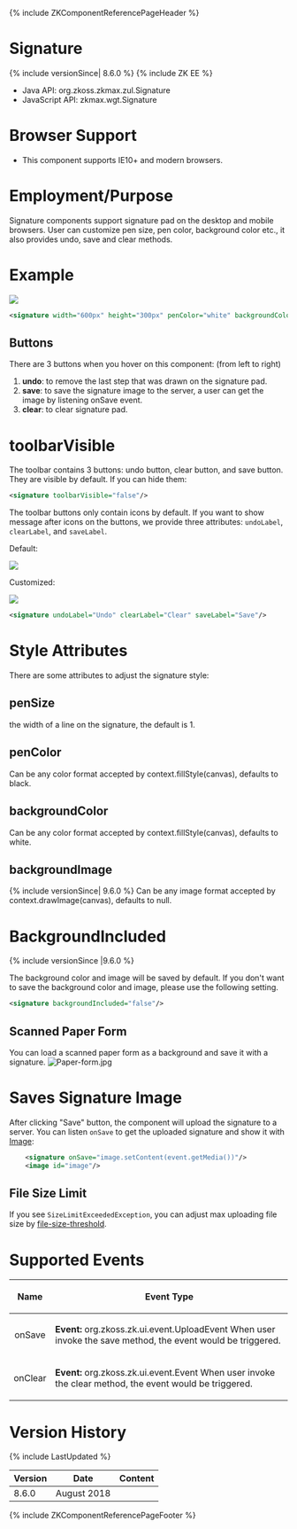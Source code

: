 {% include ZKComponentReferencePageHeader %}

# Signature

{% include versionSince\| 8.6.0 %} {% include ZK EE %}

- Java API: <javadoc>org.zkoss.zkmax.zul.Signature</javadoc>
- JavaScript API:
  <javadoc directory="jsdoc">zkmax.wgt.Signature</javadoc>

# Browser Support

- This component supports IE10+ and modern browsers.

# Employment/Purpose

Signature components support signature pad on the desktop and mobile
browsers. User can customize pen size, pen color, background color etc.,
it also provides undo, save and clear methods.

# Example

![](Signature.png)

``` xml
<signature width="600px" height="300px" penColor="white" backgroundColor="#AED6F1" penSize="6"/>
```

## Buttons

There are 3 buttons when you hover on this component: (from left to
right)

1.  **undo**: to remove the last step that was drawn on the signature
    pad.
2.  **save**: to save the signature image to the server, a user can get
    the image by listening onSave event.
3.  **clear**: to clear signature pad.

# toolbarVisible

The toolbar contains 3 buttons: undo button, clear button, and save
button. They are visible by default. If you can hide them:

``` xml
<signature toolbarVisible="false"/>
```

The toolbar buttons only contain icons by default. If you want to show
message after icons on the buttons, we provide three attributes:
`undoLabel`, `clearLabel`, and `saveLabel`.

Default:

![](Signature_toolbar.png)

Customized:

![](Signature_toolbar2.png)

``` xml
<signature undoLabel="Undo" clearLabel="Clear" saveLabel="Save"/>
```

# Style Attributes

There are some attributes to adjust the signature style:

## penSize

the width of a line on the signature, the default is 1.

## penColor

Can be any color format accepted by context.fillStyle(canvas), defaults
to black.

## backgroundColor

Can be any color format accepted by context.fillStyle(canvas), defaults
to white.

## backgroundImage

{% include versionSince\| 9.6.0 %} Can be any image format accepted by
context.drawImage(canvas), defaults to null.

# BackgroundIncluded

{% include versionSince \|9.6.0 %}

The background color and image will be saved by default. If you don't
want to save the background color and image, please use the following
setting.

``` xml
<signature backgroundIncluded="false"/>
```

## Scanned Paper Form

You can load a scanned paper form as a background and save it with a
signature. ![](Paper-form.jpg "Paper-form.jpg")

# Saves Signature Image

After clicking "Save" button, the component will upload the signature to
a server. You can listen `onSave` to get the uploaded signature and show
it with
[Image](https://www.zkoss.org/wiki/ZK_Component_Reference/Essential_Components/Image):

``` xml
    <signature onSave="image.setContent(event.getMedia())"/>
    <image id="image"/>
```

## File Size Limit

If you see `SizeLimitExceededException`, you can adjust max uploading
file size by [
file-size-threshold](ZK_Configuration_Reference/zk.xml/The_system-config_Element/The_max-upload-size_Element).

# Supported Events

<table>
<thead>
<tr class="header">
<th><center>
<p>Name</p>
</center></th>
<th><center>
<p>Event Type</p>
</center></th>
</tr>
</thead>
<tbody>
<tr class="odd">
<td><center>
<p>onSave</p>
</center></td>
<td><p><strong>Event:</strong>
<javadoc>org.zkoss.zk.ui.event.UploadEvent</javadoc> When user invoke
the save method, the event would be triggered.</p></td>
</tr>
<tr class="even">
<td><center>
<p>onClear</p>
</center></td>
<td><p><strong>Event:</strong>
<javadoc>org.zkoss.zk.ui.event.Event</javadoc> When user invoke the
clear method, the event would be triggered.</p></td>
</tr>
</tbody>
</table>

# Version History

{% include LastUpdated %}

| Version | Date        | Content |
|---------|-------------|---------|
| 8.6.0   | August 2018 |         |

{% include ZKComponentReferencePageFooter %}
